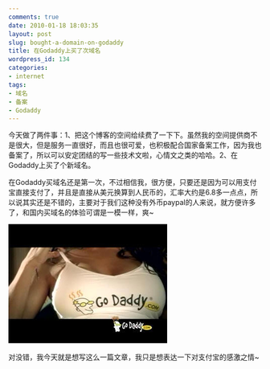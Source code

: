 ```yaml
---
comments: true
date: 2010-01-18 18:03:35
layout: post
slug: bought-a-domain-on-godaddy
title: 在Godaddy上买了次域名
wordpress_id: 134
categories:
- internet
tags:
- 域名
- 备案
- Godaddy
---
```


今天做了两件事：1、把这个博客的空间给续费了一下下。虽然我的空间提供商不是很大，但是服务一直很好，而且也很可爱，也积极配合国家备案工作，因为我也备案了，所以可以安定团结的写一些技术文啦，心情文之类的哈哈。2、在Godaddy上买了个新域名。




在Godaddy买域名还是第一次，不过相信我，很方便，只要还是因为可以用支付宝直接支付了，并且是直接从美元换算到人民币的，汇率大约是6.8多一点点，所以说其实还是不错的，主要对于我们这种没有外币paypal的人来说，就方便许多了，和国内买域名的体验可谓是一模一样，爽~




![](/images/uploads/zb/godaddy.jpg)




对没错，我今天就是想写这么一篇文章，我只是想表达一下对支付宝的感激之情~
